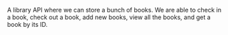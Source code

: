 A library API where we can store a bunch of books. We are able to check in a book, check out a book, add new books, view all the books, and get a book by its ID.
